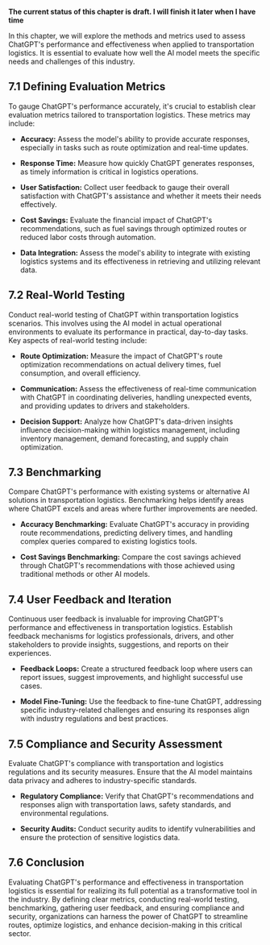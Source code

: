 **The current status of this chapter is draft. I will finish it later when I have time**

In this chapter, we will explore the methods and metrics used to assess ChatGPT's performance and effectiveness when applied to transportation logistics. It is essential to evaluate how well the AI model meets the specific needs and challenges of this industry.

7.1 Defining Evaluation Metrics
-------------------------------

To gauge ChatGPT's performance accurately, it's crucial to establish clear evaluation metrics tailored to transportation logistics. These metrics may include:

* **Accuracy:** Assess the model's ability to provide accurate responses, especially in tasks such as route optimization and real-time updates.

* **Response Time:** Measure how quickly ChatGPT generates responses, as timely information is critical in logistics operations.

* **User Satisfaction:** Collect user feedback to gauge their overall satisfaction with ChatGPT's assistance and whether it meets their needs effectively.

* **Cost Savings:** Evaluate the financial impact of ChatGPT's recommendations, such as fuel savings through optimized routes or reduced labor costs through automation.

* **Data Integration:** Assess the model's ability to integrate with existing logistics systems and its effectiveness in retrieving and utilizing relevant data.

7.2 Real-World Testing
----------------------

Conduct real-world testing of ChatGPT within transportation logistics scenarios. This involves using the AI model in actual operational environments to evaluate its performance in practical, day-to-day tasks. Key aspects of real-world testing include:

* **Route Optimization:** Measure the impact of ChatGPT's route optimization recommendations on actual delivery times, fuel consumption, and overall efficiency.

* **Communication:** Assess the effectiveness of real-time communication with ChatGPT in coordinating deliveries, handling unexpected events, and providing updates to drivers and stakeholders.

* **Decision Support:** Analyze how ChatGPT's data-driven insights influence decision-making within logistics management, including inventory management, demand forecasting, and supply chain optimization.

7.3 Benchmarking
----------------

Compare ChatGPT's performance with existing systems or alternative AI solutions in transportation logistics. Benchmarking helps identify areas where ChatGPT excels and areas where further improvements are needed.

* **Accuracy Benchmarking:** Evaluate ChatGPT's accuracy in providing route recommendations, predicting delivery times, and handling complex queries compared to existing logistics tools.

* **Cost Savings Benchmarking:** Compare the cost savings achieved through ChatGPT's recommendations with those achieved using traditional methods or other AI models.

7.4 User Feedback and Iteration
-------------------------------

Continuous user feedback is invaluable for improving ChatGPT's performance and effectiveness in transportation logistics. Establish feedback mechanisms for logistics professionals, drivers, and other stakeholders to provide insights, suggestions, and reports on their experiences.

* **Feedback Loops:** Create a structured feedback loop where users can report issues, suggest improvements, and highlight successful use cases.

* **Model Fine-Tuning:** Use the feedback to fine-tune ChatGPT, addressing specific industry-related challenges and ensuring its responses align with industry regulations and best practices.

7.5 Compliance and Security Assessment
--------------------------------------

Evaluate ChatGPT's compliance with transportation and logistics regulations and its security measures. Ensure that the AI model maintains data privacy and adheres to industry-specific standards.

* **Regulatory Compliance:** Verify that ChatGPT's recommendations and responses align with transportation laws, safety standards, and environmental regulations.

* **Security Audits:** Conduct security audits to identify vulnerabilities and ensure the protection of sensitive logistics data.

7.6 Conclusion
--------------

Evaluating ChatGPT's performance and effectiveness in transportation logistics is essential for realizing its full potential as a transformative tool in the industry. By defining clear metrics, conducting real-world testing, benchmarking, gathering user feedback, and ensuring compliance and security, organizations can harness the power of ChatGPT to streamline routes, optimize logistics, and enhance decision-making in this critical sector.
